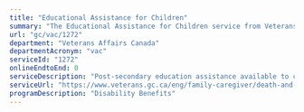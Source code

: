 ```yaml
---
title: "Educational Assistance for Children"
summary: "The Educational Assistance for Children service from Veterans Affairs Canada is not available end-to-end online, according to the GC Service Inventory."
url: "gc/vac/1272"
department: "Veterans Affairs Canada"
departmentAcronym: "vac"
serviceId: "1272"
onlineEndtoEnd: 0
serviceDescription: "Post-secondary education assistance available to children of Canadian Armed Forces Members and Veterans who die or died either as a result of military service or who die or died with a disability benefit assessed at 48% or greater at the time of death."
serviceUrl: "https://www.veterans.gc.ca/eng/family-caregiver/death-and-bereavement/educational-assistance-children"
programDescription: "Disability Benefits"
---
```

